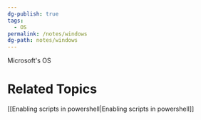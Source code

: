 ```yaml
---
dg-publish: true
tags:
  - OS
permalink: /notes/windows
dg-path: notes/windows
---
```

Microsoft's OS 
# Related Topics
[[Enabling scripts in powershell|Enabling scripts in powershell]]
